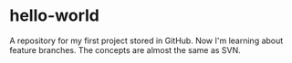# hello-world
A repository for my first project stored in GitHub.
Now I'm learning about feature branches. The concepts are almost the same as SVN.
